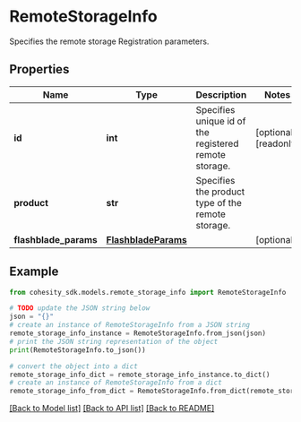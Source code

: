 # RemoteStorageInfo

Specifies the remote storage Registration parameters.

## Properties

Name | Type | Description | Notes
------------ | ------------- | ------------- | -------------
**id** | **int** | Specifies unique id of the registered remote storage. | [optional] [readonly] 
**product** | **str** | Specifies the product type of the remote storage. | 
**flashblade_params** | [**FlashbladeParams**](FlashbladeParams.md) |  | [optional] 

## Example

```python
from cohesity_sdk.models.remote_storage_info import RemoteStorageInfo

# TODO update the JSON string below
json = "{}"
# create an instance of RemoteStorageInfo from a JSON string
remote_storage_info_instance = RemoteStorageInfo.from_json(json)
# print the JSON string representation of the object
print(RemoteStorageInfo.to_json())

# convert the object into a dict
remote_storage_info_dict = remote_storage_info_instance.to_dict()
# create an instance of RemoteStorageInfo from a dict
remote_storage_info_from_dict = RemoteStorageInfo.from_dict(remote_storage_info_dict)
```
[[Back to Model list]](../README.md#documentation-for-models) [[Back to API list]](../README.md#documentation-for-api-endpoints) [[Back to README]](../README.md)


